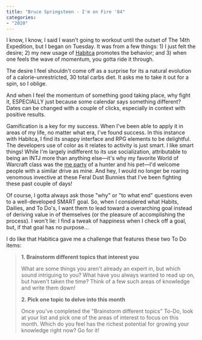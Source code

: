 ```yaml
---
title: "Bruce Springsteen - I'm on Fire '84"
categories:
- "2020"
---
```


I know, I know, I said I wasn't going to workout until the outset of The 14th Expedition, but I began on Tuesday. It was from a few things: 1) I just felt the desire; 2) my new usage of [Habitca](https://www.habitica/) promotes the behavior; and 3) when one feels the wave of momentum, you gotta ride it through.

The desire I feel shouldn't come off as a surprise for its a natural evolution of a calorie-unrestricted, 30 total carbs diet. It asks me to take it out for a spin, so I oblige.

And when I feel the momentum of something good taking place, why fight it, ESPECIALLY just because some calendar says something different? Dates can be changed with a couple of clicks, especially in context with positive results.

Gamification is a key for my success. When I've been able to apply it in areas of my life, no matter what era, I've found success. In this instance with Habitca, I find its snappy interface and RPG elements to be delightful. The developers use of color as it relates to activity is just smart. I like smart things! While I'm largely indifferent to its use socialization, attributable to being an INTJ more than anything else—it's why my favorite World of Warcraft class was the [me party](https://www.youtube.com/watch?v=BXH3Gnvxpw0) of a hunter and his pet—I'd welcome people with a similar drive as mine. And hey, I would no longer be roaring venomous invective at these Feral Dust Bunnies that I've been fighting these past couple of days!

Of course, I gotta always ask those "why" or "to what end" questions even to a well-developed SMART goal. So, when I considered what Habits, Dailies, and To Do's, I want them to lead toward a overarching goal instead of deriving value in of themselves (or the pleasure of accomplishing the process). I won't lie: I find a tweak of happiness when I check off a goal, but, if that goal has no purpose…

I do like that Habitica gave me a challenge that features these two To Do items:

> **1. Brainstorm different topics that interest you**
>
>What are some things you aren't already an expert in, but which sound intriguing to you? What have you always wanted to read up on, but haven't taken the time? Think of a few such areas of knowledge and write them down!
>
>**2. Pick one topic to delve into this month**
>
>Once you've completed the "Brainstorm different topics" To-Do, look at your list and pick one of the areas of interest to focus on this month. Which do you feel has the richest potential for growing your knowledge right now? Go for it!
